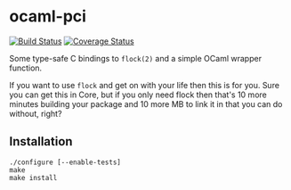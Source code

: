 ocaml-pci
=========

[![Build Status](https://travis-ci.org/simonjbeaumont/ocaml-flock.svg?branch=master)](https://travis-ci.org/simonjbeaumont/ocaml-flock)
[![Coverage Status](https://coveralls.io/repos/simonjbeaumont/ocaml-flock/badge.svg?branch=master)](https://coveralls.io/r/simonjbeaumont/ocaml-flock?branch=master)

Some type-safe C bindings to `flock(2)` and a simple OCaml wrapper function.

If you want to use `flock` and get on with your life then this is for you. Sure
you can get this in Core, but if you only need flock then that's 10 more
minutes building your package and 10 more MB to link it in that you can do
without, right?

## Installation

    ./configure [--enable-tests]
    make
    make install
